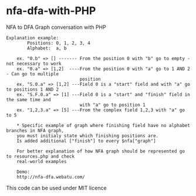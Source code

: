 nfa-dfa-with-PHP
================

NFA to DFA Graph conversation with PHP


	Explanation example: 
			Positions: 0, 1, 2, 3, 4
			Alphabet:  a, b
	 
		ex. "0.b" => [] ------- From the position 0 with "b" go to empty - not necessary to work
		ex.	"0.a" => [1,2]  ----From the position 0 with "a" go to 1 AND 2 - Can go to multiple 
								position
		ex. "S.0.a" => [1,2] ---Field 0 is a "start" field and with "a" go to positions 1 AND 2
		ex. "S.F.0.a" => [1] ---Field 0 is a "start" and "finish" field in the same time and 
								with "a" go to position 1
	    ex. "1,2,3.a" => [5] ---From the complex field 1,2,3 with "a" go to 5

	    * Specific example of graph where finishing field have no alphabet branches in NFA graph, 
	    you must initialy state which finishing positions are.
		Is added additional ["finish"] to every $nfa["graph"]

		For better explanation of how NFA graph should be represented go to resources.php and check 
		real-world examples

		Demo:
		http://nfa-dfa.webatu.com/
	
This code can be used under MIT licence
